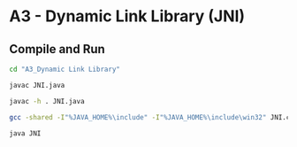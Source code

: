 # A3 - Dynamic Link Library (JNI)

## Compile and Run

```bash
cd "A3_Dynamic Link Library"

javac JNI.java

javac -h . JNI.java

gcc -shared -I"%JAVA_HOME%\include" -I"%JAVA_HOME%\include\win32" JNI.c -o libJNI.dll

java JNI
 